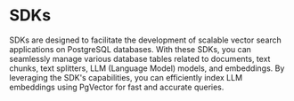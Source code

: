 # SDKs

SDKs are designed to facilitate the development of scalable vector search applications on PostgreSQL databases. With these SDKs, you can seamlessly manage various database tables related to documents, text chunks, text splitters, LLM (Language Model) models, and embeddings. By leveraging the SDK's capabilities, you can efficiently index LLM embeddings using PgVector for fast and accurate queries.

